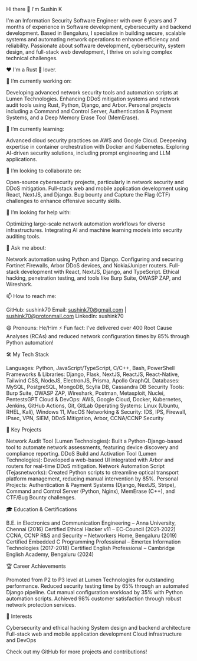 Hi there 👋 I'm Sushin K 

I'm an Information Security Software Engineer with over 6 years and 7 months of experience in Software development, cybersecurity and backend development. Based in Bengaluru, I specialize in building secure, scalable systems and automating network operations to enhance efficiency and reliability. Passionate about software development, cybersecurity, system design, and full-stack web development, I thrive on solving complex technical challenges.

❤️ I'm a Rust 🦀 lover.

🔭 I’m currently working on:

Developing advanced network security tools and automation scripts at Lumen Technologies.
Enhancing DDoS mitigation systems and network audit tools using Rust, Python, Django, and Arbor.
Personal projects including a Command and Control Server, Authentication & Payment Systems, and a Deep Memory Erase Tool (MemErase).

🌱 I’m currently learning:

Advanced cloud security practices on AWS and Google Cloud.
Deepening expertise in container orchestration with Docker and Kubernetes.
Exploring AI-driven security solutions, including prompt engineering and LLM applications.

👯 I’m looking to collaborate on:

Open-source cybersecurity projects, particularly in network security and DDoS mitigation.
Full-stack web and mobile application development using React, NextJS, and Django.
Bug bounty and Capture the Flag (CTF) challenges to enhance offensive security skills.

🤔 I’m looking for help with:

Optimizing large-scale network automation workflows for diverse infrastructures.
Integrating AI and machine learning models into security auditing tools.

💬 Ask me about:

Network automation using Python and Django.
Configuring and securing Fortinet Firewalls, Arbor DDoS devices, and Nokia/Juniper routers.
Full-stack development with React, NextJS, Django, and TypeScript.
Ethical hacking, penetration testing, and tools like Burp Suite, OWASP ZAP, and Wireshark.

📫 How to reach me:

GitHub: sushink70
Email: sushink70@gmail.com | sushink70@protonmail.com
LinkedIn: sushink70

😄 Pronouns: He/Him
⚡ Fun fact: I’ve delivered over 400 Root Cause Analyses (RCAs) and reduced network configuration times by 85% through Python automation!

🛠️ My Tech Stack

Languages: Python, JavaScript/TypeScript, C/C++, Bash, PowerShell
Frameworks & Libraries: Django, Flask, NextJS, ReactJS, React-Native, Tailwind CSS, NodeJS, ElectronJS, Prisma, Apollo GraphQL
Databases: MySQL, PostgreSQL, MongoDB, Scylla DB, Cassandra DB
Security Tools: Burp Suite, OWASP ZAP, Wireshark, Postman, Metasploit, Nuclei, PentestsGPT
Cloud & DevOps: AWS, Google Cloud, Docker, Kubernetes, Jenkins, GitHub Actions, Git, GitLab
Operating Systems: Linux (Ubuntu, RHEL, Kali), Windows 11, MacOS
Networking & Security: IDS, IPS, Firewall, IPsec, VPN, SIEM, DDoS Mitigation, Arbor, CCNA/CCNP Security

🚀 Key Projects

Network Audit Tool (Lumen Technologies): Built a Python-Django-based tool to automate network assessments, featuring device discovery and compliance reporting.
DDoS Build and Activation Tool (Lumen Technologies): Developed a web-based UI integrated with Arbor and routers for real-time DDoS mitigation.
Network Automation Script (Tejasnetworks): Created Python scripts to streamline optical transport platform management, reducing manual intervention by 85%.
Personal Projects: Authentication & Payment Systems (Django, NextJS, Stripe), Command and Control Server (Python, Nginx), MemErase (C++), and CTF/Bug Bounty challenges.

🎓 Education & Certifications

B.E. in Electronics and Communication Engineering – Anna University, Chennai (2016)
Certified Ethical Hacker v11 – EC-Council (2021-2022)
CCNA, CCNP R&S and Security – Networkers Home, Bengaluru (2019)
Certified Embedded C Programming Professional – Emertex Information Technologies (2017-2018)
Certified English Professional – Cambridge English Academy, Bengaluru (2024)

🏆 Career Achievements

Promoted from P2 to P3 level at Lumen Technologies for outstanding performance.
Reduced security testing time by 65% through an automated Django pipeline.
Cut manual configuration workload by 35% with Python automation scripts.
Achieved 98% customer satisfaction through robust network protection services.

🌟 Interests

Cybersecurity and ethical hacking
System design and backend architecture
Full-stack web and mobile application development
Cloud infrastructure and DevOps

Check out my GitHub for more projects and contributions!
